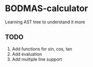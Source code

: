 # BODMAS-calculator
Learning AST tree to understand it more

## TODO

1. Add functions for sin, cos, tan
2. Add evaluation
3. Add multiple line support
